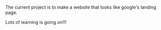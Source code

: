 The current project is to make a website that looks like google's landing page.

Lots of learning is going on!!!